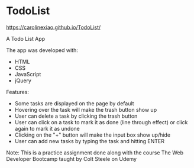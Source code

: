 # TodoList
https://carolinexiao.github.io/TodoList/

A Todo List App

The app was developed with:
- HTML
- CSS
- JavaScript
- jQuery

Features:
- Some tasks are displayed on the page by default
- Hovering over the task will make the trash button show up
- User can delete a task by clicking the trash button
- User can click on a task to mark it as done (line through effect) or click again to mark it as undone
- Clicking on the "+" button will make the input box show up/hide
- User can add new tasks by typing the task and hitting ENTER

Note: This is a practice assignment done along with the course The Web Developer Bootcamp taught by Colt Steele on Udemy
